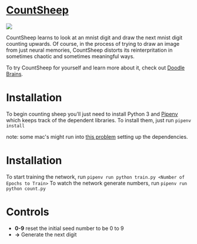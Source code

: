# [CountSheep](https://www.tomlum.com/doodlebrains)

![](https://thumbs.gfycat.com/RashMadeupAlpineroadguidetigerbeetle-size_restricted.gif)

CountSheep learns to look at an mnist digit and draw the next mnist digit counting upwards.  Of course, in the process of trying to draw an image from just neural memories, CountSheep distorts its reinterpritation in sometimes chaotic and sometimes meaningful ways.

To try CountSheep for yourself and learn more about it, check out [Doodle Brains](https://www.tomlum.com/doodlebrains).

# Installation
To begin counting sheep you'll just need to install Python 3 and [Pipenv](https://github.com/kennethreitz/pipenv) which keeps track of the dependent libraries.  To install them, just run
`pipenv install`

note: some mac's might run into [this problem](https://stackoverflow.com/questions/21784641/installation-issue-with-matplotlib-python) setting up the dependencies.

# Installation
To start training the network, run
`pipenv run python train.py <Number of Epochs to Train>`
To watch the network generate numbers, run
`pipenv run python count.py`

# Controls

* **0-9** reset the initial seed number to be 0 to 9
* **->** Generate the next digit

